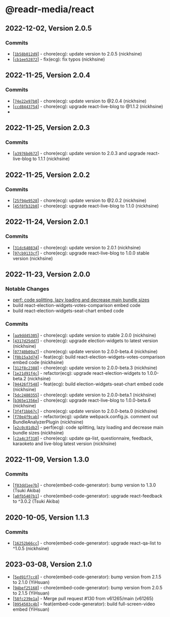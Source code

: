 # @readr-media/react

## 2022-12-02, Version 2.0.5

### Commits

- \[[`1b58b012d9`](https://github.com/readr-media/react-embed-code-generator/commit/1b58b012d9)] - chore(ecg): update version to 2.0.5 (nickhsine)
- \[[`cb1ee52872`](https://github.com/readr-media/react-embed-code-generator/commit/cb1ee52872)] - fix(ecg): fix typos (nickhsine)

## 2022-11-25, Version 2.0.4

### Commits

- \[[`74e22e97b0`](https://github.com/readr-media/react/commit/74e22e97b0)] - chore(ecg): update version to @2.0.4 (nickhsine)
- \[[`ccd8443754`](https://github.com/readr-media/react/commit/ccd8443754)] - chore(ecg): upgrade react-live-blog to @1.1.2 (nickhsine)
-

## 2022-11-25, Version 2.0.3

### Commits

- \[[`a3976bd672`](https://github.com/readr-media/react/commit/a3976bd672)] - chore(ecg): update version to 2.0.3 and upgrade react-live-blog to 1.1.1 (nickhsine)

## 2022-11-25, Version 2.0.2

### Commits

- \[[`25f94e9528`](https://github.com/readr-media/react/commit/25f94e9528)] - chore(ecg): update version to @2.0.2 (nickhsine)
- \[[`45f0fb32b0`](https://github.com/readr-media/react/commit/45f0fb32b0)] - chore(ecg): upgrade react-live-blog to 1.1.0 (nickhsine)

## 2022-11-24, Version 2.0.1

### Commits

- \[[`31dc640834`](https://github.com/readr-media/react/commit/31dc640834)] - chore(ecg): update version to 2.0.1 (nickhsine)
- \[[`97cb9133cf`](https://github.com/readr-media/react/commit/97cb9133cf)] - chore(ecg): upgrade react-live-blog to 1.0.0 stable version (nickhsine)

## 2022-11-23, Version 2.0.0

### Notable Changes

- [perf: code splitting, lazy loading and decrease main bundle sizes](https://github.com/readr-media/react/pull/91)
- build react-election-widgets-votes-comparison embed code
- build react-election-widgets-seat-chart embed code

### Commits

- \[[`aa9dd45305`](https://github.com/readr-media/react/commit/aa9dd45305)] - chore(ecg): update version to stable 2.0.0 (nickhsine)
- \[[`4317d25dd7`](https://github.com/readr-media/react/commit/4317d25dd7)] - chore(ecg): upgrade election-widgets to latest version (nickhsine)
- \[[`07740b09a7`](https://github.com/readr-media/react/commit/07740b09a7)] - chore(ecg): update version to 2.0.0-beta.4 (nickhsine)
- \[[`f0b15a3d74`](https://github.com/readr-media/react/commit/f0b15a3d74)] - feat(ecg): build react-election-widgets-votes-comparison embed code (nickhsine)
- \[[`312f8c2388`](https://github.com/readr-media/react/commit/312f8c2388)] - chore(ecg): update version to 2.0.0-beta.3 (nickhsine)
- \[[`1e21d91f4c`](https://github.com/readr-media/react/commit/1e21d91f4c)] - refactor(ecg): upgrade react-election-widgets to 1.0.0-beta.2 (nickhsine)
- \[[`94426f7548`](https://github.com/readr-media/react/commit/94426f7548)] - feat(ecg): build election-widgets-seat-chart embed code (nickhsine)
- \[[`5dc2480355`](https://github.com/readr-media/react/commit/5dc2480355)] - chore(ecg): update version to 2.0.0-beta.1 (nickhsine)
- \[[`b365e1356e`](https://github.com/readr-media/react/commit/b365e1356e)] - chore(ecg): upgrade react-live-blog to 1.0.0-beta.6 (nickhsine)
- \[[`3f4f1bb67c`](https://github.com/readr-media/react/commit/3f4f1bb67c)] - chore(ecg): update version to 2.0.0-beta.0 (nickhsine)
- \[[`f70e4f9cab`](https://github.com/readr-media/react/commit/f70e4f9cab)] - refactor(ecg): update webpack.config.js. comment out BundleAnalyzerPlugin (nickhsine)
- \[[`e2c0c01db2`](https://github.com/readr-media/react/commit/e2c0c01db2)] - perf(ecg): code splitting, lazy loading and decrease main bundle sizes (nickhsine)
- \[[`c2a4c3f310`](https://github.com/readr-media/react/commit/c2a4c3f310)] - chore(ecg): update qa-list, questionnaire, feedback, karaoketo and live-blog latest version (nickhsine)

## 2022-11-09, Version 1.3.0

### Commits

- \[[`f03dd1ee7b`](https://github.com/readr-media/react/commit/f03dd1ee7b)] - chore(embed-code-generator): bump version to 1.3.0 (Tsuki Akiba)
- \[[`a0fb5407b1`](https://github.com/readr-media/react/commit/a0fb5407b1)] - chore(embed-code-generator): upgrade react-feedback to ^3.0.2 (Tsuki Akiba)

## 2020-10-05, Version 1.1.3

### Commits

- \[[`16252b66cc`](https://github.com/readr-media/react/commit/16252b66cc)] - chore(embed-code-generator): upgrade react-qa-list to ^1.0.5 (nickhsine)

## 2023-03-08, Version 2.1.0

- \[[`5ed91f7cc8`](https://github.com/readr-media/react-embed-code-generator/commit/5ed91f7cc8)] - chore(embed-code-generator): bump version from 2.1.5 to 2.1.0 (YiHsuan)
- \[[`94bef25168`](https://github.com/readr-media/react-embed-code-generator/commit/94bef25168)] - chore(embed-code-generator): bump version from 2.0.5 to 2.1.5 (YiHsuan)
- \[[`58fc239e1a`](https://github.com/readr-media/react-embed-code-generator/commit/58fc239e1a)] - Merge pull request #130 from v61265/main (v61265)
- \[[`0954503c4b`](https://github.com/readr-media/react-embed-code-generator/commit/0954503c4b)] - feat(embed-code-generator): build full-screen-video embed (YiHsuan)
